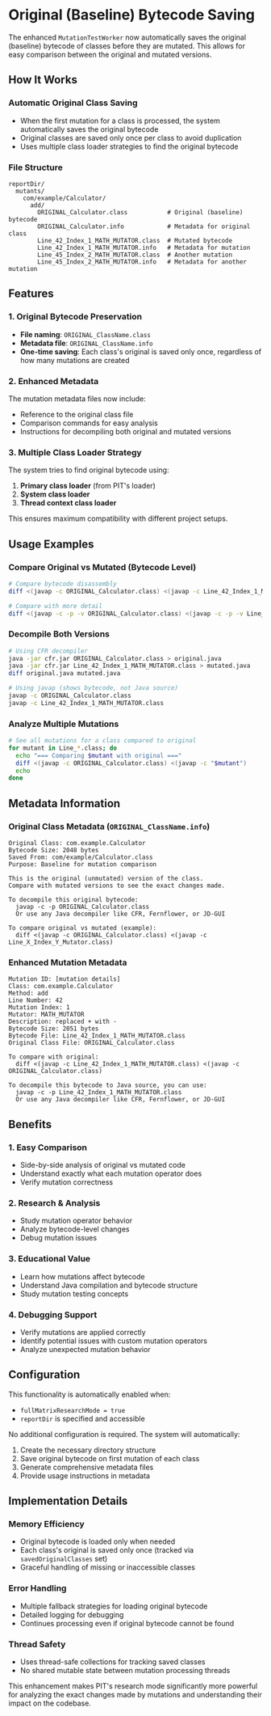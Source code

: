 # Original (Baseline) Bytecode Saving

The enhanced `MutationTestWorker` now automatically saves the original (baseline) bytecode of classes before they are mutated. This allows for easy comparison between the original and mutated versions.

## How It Works

### Automatic Original Class Saving
- When the first mutation for a class is processed, the system automatically saves the original bytecode
- Original classes are saved only once per class to avoid duplication
- Uses multiple class loader strategies to find the original bytecode

### File Structure
```
reportDir/
  mutants/
    com/example/Calculator/
      add/
        ORIGINAL_Calculator.class           # Original (baseline) bytecode
        ORIGINAL_Calculator.info            # Metadata for original class
        Line_42_Index_1_MATH_MUTATOR.class  # Mutated bytecode
        Line_42_Index_1_MATH_MUTATOR.info   # Metadata for mutation
        Line_45_Index_2_MATH_MUTATOR.class  # Another mutation
        Line_45_Index_2_MATH_MUTATOR.info   # Metadata for another mutation
```

## Features

### 1. Original Bytecode Preservation
- **File naming**: `ORIGINAL_ClassName.class`
- **Metadata file**: `ORIGINAL_ClassName.info`
- **One-time saving**: Each class's original is saved only once, regardless of how many mutations are created

### 2. Enhanced Metadata
The mutation metadata files now include:
- Reference to the original class file
- Comparison commands for easy analysis
- Instructions for decompiling both original and mutated versions

### 3. Multiple Class Loader Strategy
The system tries to find original bytecode using:
1. **Primary class loader** (from PIT's loader)
2. **System class loader**
3. **Thread context class loader**

This ensures maximum compatibility with different project setups.

## Usage Examples

### Compare Original vs Mutated (Bytecode Level)
```bash
# Compare bytecode disassembly
diff <(javap -c ORIGINAL_Calculator.class) <(javap -c Line_42_Index_1_MATH_MUTATOR.class)

# Compare with more detail
diff <(javap -c -p -v ORIGINAL_Calculator.class) <(javap -c -p -v Line_42_Index_1_MATH_MUTATOR.class)
```

### Decompile Both Versions
```bash
# Using CFR decompiler
java -jar cfr.jar ORIGINAL_Calculator.class > original.java
java -jar cfr.jar Line_42_Index_1_MATH_MUTATOR.class > mutated.java
diff original.java mutated.java

# Using javap (shows bytecode, not Java source)
javap -c ORIGINAL_Calculator.class
javap -c Line_42_Index_1_MATH_MUTATOR.class
```

### Analyze Multiple Mutations
```bash
# See all mutations for a class compared to original
for mutant in Line_*.class; do
  echo "=== Comparing $mutant with original ==="
  diff <(javap -c ORIGINAL_Calculator.class) <(javap -c "$mutant")
  echo
done
```

## Metadata Information

### Original Class Metadata (`ORIGINAL_ClassName.info`)
```
Original Class: com.example.Calculator
Bytecode Size: 2048 bytes
Saved From: com/example/Calculator.class
Purpose: Baseline for mutation comparison

This is the original (unmutated) version of the class.
Compare with mutated versions to see the exact changes made.

To decompile this original bytecode:
  javap -c -p ORIGINAL_Calculator.class
  Or use any Java decompiler like CFR, Fernflower, or JD-GUI

To compare original vs mutated (example):
  diff <(javap -c ORIGINAL_Calculator.class) <(javap -c Line_X_Index_Y_Mutator.class)
```

### Enhanced Mutation Metadata
```
Mutation ID: [mutation details]
Class: com.example.Calculator
Method: add
Line Number: 42
Mutation Index: 1
Mutator: MATH_MUTATOR
Description: replaced + with -
Bytecode Size: 2051 bytes
Bytecode File: Line_42_Index_1_MATH_MUTATOR.class
Original Class File: ORIGINAL_Calculator.class

To compare with original:
  diff <(javap -c Line_42_Index_1_MATH_MUTATOR.class) <(javap -c ORIGINAL_Calculator.class)

To decompile this bytecode to Java source, you can use:
  javap -c -p Line_42_Index_1_MATH_MUTATOR.class
  Or use any Java decompiler like CFR, Fernflower, or JD-GUI
```

## Benefits

### 1. **Easy Comparison**
- Side-by-side analysis of original vs mutated code
- Understand exactly what each mutation operator does
- Verify mutation correctness

### 2. **Research & Analysis**
- Study mutation operator behavior
- Analyze bytecode-level changes
- Debug mutation issues

### 3. **Educational Value**
- Learn how mutations affect bytecode
- Understand Java compilation and bytecode structure
- Study mutation testing concepts

### 4. **Debugging Support**
- Verify mutations are applied correctly
- Identify potential issues with custom mutation operators
- Analyze unexpected mutation behavior

## Configuration

This functionality is automatically enabled when:
- `fullMatrixResearchMode = true`
- `reportDir` is specified and accessible

No additional configuration is required. The system will automatically:
1. Create the necessary directory structure
2. Save original bytecode on first mutation of each class
3. Generate comprehensive metadata files
4. Provide usage instructions in metadata

## Implementation Details

### Memory Efficiency
- Original bytecode is loaded only when needed
- Each class's original is saved only once (tracked via `savedOriginalClasses` set)
- Graceful handling of missing or inaccessible classes

### Error Handling
- Multiple fallback strategies for loading original bytecode
- Detailed logging for debugging
- Continues processing even if original bytecode cannot be found

### Thread Safety
- Uses thread-safe collections for tracking saved classes
- No shared mutable state between mutation processing threads

This enhancement makes PIT's research mode significantly more powerful for analyzing the exact changes made by mutations and understanding their impact on the codebase.
